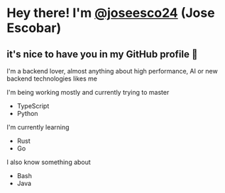# Hey there! I'm [@joseesco24](https://twitter.com/joseesco24) (Jose Escobar)

## it's nice to have you in my GitHub profile 👋

I'm a backend lover, almost anything about high performance, AI or new backend technologies likes me

I'm being working mostly and currently trying to master

- TypeScript
- Python

I'm currently learning

- Rust
- Go

I also know something about

- Bash
- Java
